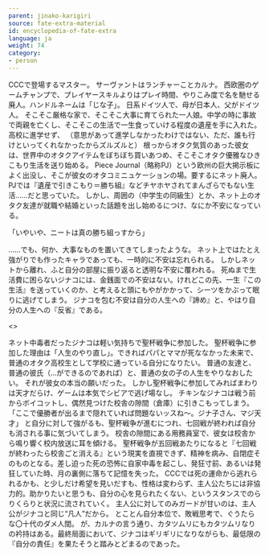 ```yaml
---
parent: jinako-karigiri
source: fate-extra-material
id: encyclopedia-of-fate-extra
language: ja
weight: 74
category:
- person
---
```


CCCで登場するマスター。
サーヴァントはランチャーことカルナ。
西欧圏のゲームチャンプで、プレイヤースキルよりはプレイ時間、やりこみ度で名を馳せる廃人。ハンドルネームは「じな子」。
日系ドイツ人で、母が日本人、父がドイツ人。
そこそこ厳格な家で、そこそこ大事に育てられた一人娘。中学の時に事故で両親を亡くし、そこそこの生活で一生食っていける程度の遺産を手に入れた。
高校に進学せず、
（意思があって進学しなかったわけではない、ただ、誰も行けといってくれなかったからズルズルと）
根っからオタク気質のあった彼女は、世界中のオタクアイテムをぼちぼち買いあつめ、そこそこオタク優雅なひきこもり生活を送り始める。
Piece Journal（略称PJ）という欧州の巨大掲示板によく出没し、そこが彼女のオタコミニュケーションの場。要するにネット廃人。
PJでは『遺産で引きこもり＝勝ち組』などチヤホヤされてまんざらでもない生活……だと思っていた。
しかし、周囲の（中学生の同級生）とか、ネット上のオタク友達が就職や結婚といった話題を出し始めるにつけ、なにか不安になっている。

「いやいや、ニートは真の勝ち組っすから」

……でも、何か、大事なものを置いてきてしまったような。
ネット上ではたとえ強がりでも作ったキャラであっても、一時的に不安は忘れられる。
しかしネットから離れ、ふと自分の部屋に振り返ると透明な不安に覆われる。
死ぬまで生活費に困らないジナコには、金銭面での不安はない。けれどこの先、一生『この生活』を送っていくのか、と考えると頭にもやがかかって、シーツをかぶって眠りに逃げてしまう。
ジナコを包む不安は自分の人生への『諦め』と、やはり自分の人生への『反省』である。

<>

ネット中毒者だったジナコは軽い気持ちで聖杯戦争に参加した。
聖杯戦争に参加した理由は「人生のやり直し」。できればパパとママが死ななかった未来で、普通のオタク高校生として学校に通っている自分になりたい。
普通の友達と、普通の彼氏（…ができるのであれば）と、普通の女の子の人生をやりなおしたい。
それが彼女の本当の願いだった。
しかし聖杯戦争に参加してみればまわりは天才だらけ、ゲームは本気でシビアで逃げ場なし。
チキンなジナコは戦う前からボイコットし、偶然見つけた校舎の隙間（倉庫）に引きこもってしまう。
「ここで優勝者が出るまで隠れていれば問題ないッスね～。ジナ子さん、マジ天才」
と自分に対して強がるも、聖杯戦争が進むにつれ、七回戦が終われば自分も消される事に気づいてしまう。
校舎の隙間にある用務員室で、彼女は校舎から鳴り響く校内放送に耳を傾ける。
聖杯戦争が五回戦あたりになると『七回戦が終わったら校舎ごと消える』という現実を直視できず、精神を病み、自閉症そのものとなる。差し迫った死の恐怖に自家中毒を起こし、発狂寸前、あるいは発狂していた時、月の裏側に落ちて記憶を失った。
CCCでは死の運命から逃れられるかも、と少しだけ希望を見いだすも、性格は変わらず、主人公たちには非協力的。助かりたいと思うも、自分の心を見られたくない、というスタンスでのらりくらりと状況に流されていく。
主人公に対してのみガードが甘いのは、主人公がジナコと同じ“凡人”だから。
とことん自分本位で、敗戦思考で、ぐうたらな〇十代のダメ人間。
が、カルナの言う通り、カタツムリにもカタツムリなりの衿持はある。最終局面において、ジナコはギリギリになりながらも、最低限の『自分の責任』を果たそうと踏みとどまるのであった。
